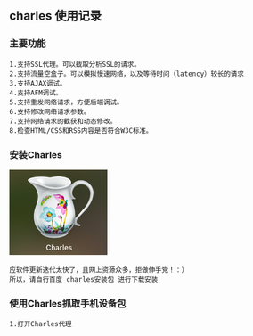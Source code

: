 ## charles 使用记录

### 主要功能

    1.支持SSL代理。可以截取分析SSL的请求。
    2.支持流量空盒子。可以模拟慢速网络，以及等待时间（latency）较长的请求
    3.支持AJAX调试。
    4.支持AFM调试。
    5.支持重发网络请求，方便后端调试。
    6.支持修改网络请求参数。
    7.支持网络请求的截获和动态修改。
    8.检查HTML/CSS和RSS内容是否符合W3C标准。

### 安装Charles

   ![Alt text](./assets/imgs/charles-logo.png)

    应软件更新迭代太快了，且网上资源众多，拒做伸手党！：）
    所以，请自行百度 charles安装包 进行下载安装

### 使用Charles抓取手机设备包

    1.打开Charles代理
